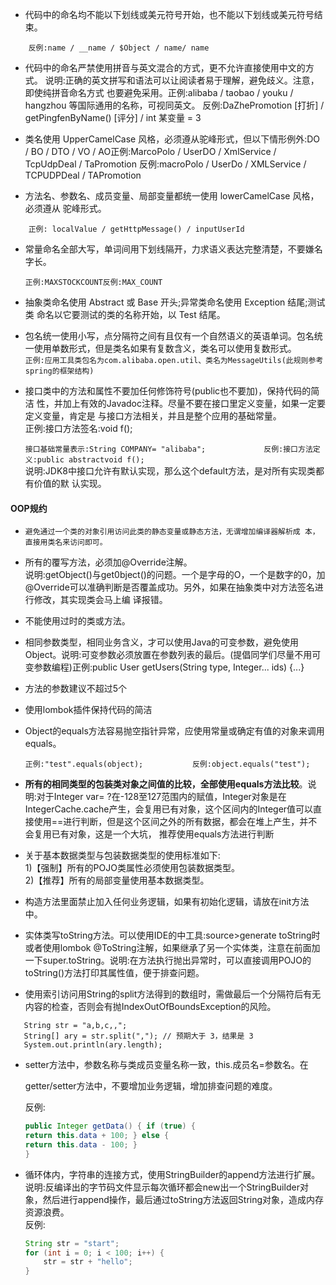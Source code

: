 * 代码中的命名均不能以下划线或美元符号开始，也不能以下划线或美元符号结束。  

```
    反例:name / __name / $Object / name/ name​
```

* 代码中的命名严禁使用拼音与英文混合的方式，更不允许直接使用中文的方式。 说明:正确的英文拼写和语法可以让阅读者易于理解，避免歧义。注意，即使纯拼音命名方式 也要避免采用。正例:alibaba / taobao / youku / hangzhou 等国际通用的名称，可视同英文。 反例:DaZhePromotion \[打折\] / getPingfenByName\(\) \[评分\] / int 某变量 = 3

* 类名使用 UpperCamelCase 风格，必须遵从驼峰形式，但以下情形例外:DO / BO / DTO / VO / AO正例:MarcoPolo / UserDO / XmlService / TcpUdpDeal / TaPromotion 反例:macroPolo / UserDo / XMLService / TCPUDPDeal / TAPromotion

* 方法名、参数名、成员变量、局部变量都统一使用 lowerCamelCase 风格，必须遵从 驼峰形式。

```
    正例: localValue / getHttpMessage() / inputUserId
```

* 常量命名全部大写，单词间用下划线隔开，力求语义表达完整清楚，不要嫌名字长。

  ```
  正例:MAXSTOCKCOUNT反例:MAX_COUNT
  ```

* 抽象类命名使用 Abstract 或 Base 开头;异常类命名使用 Exception 结尾;测试类 命名以它要测试的类的名称开始，以 Test 结尾。

* 包名统一使用小写，点分隔符之间有且仅有一个自然语义的英语单词。包名统一使用单数形式，但是类名如果有复数含义，类名可以使用复数形式。  
  `正例:应用工具类包名为com.alibaba.open.util、类名为MessageUtils(此规则参考spring的框架结构)`

* 接口类中的方法和属性不要加任何修饰符号\(public也不要加\)，保持代码的简洁 性，并加上有效的Javadoc注释。尽量不要在接口里定义变量，如果一定要定义变量，肯定是 与接口方法相关，并且是整个应用的基础常量。  
  正例:接口方法签名:void f\(\);

  `接口基础常量表示:String COMPANY= "alibaba";            
  反例:接口方法定义:public abstractvoid f();`  
  说明:JDK8中接口允许有默认实现，那么这个default方法，是对所有实现类都有价值的默 认实现。

#### OOP规约

* ```
  避免通过一个类的对象引用访问此类的静态变量或静态方法，无谓增加编译器解析成 本，直接用类名来访问即可。
  ```
* 所有的覆写方法，必须加@Override注解。  
  说明:getObject\(\)与get0bject\(\)的问题。一个是字母的O，一个是数字的0，加@Override可以准确判断是否覆盖成功。另外，如果在抽象类中对方法签名进行修改，其实现类会马上编 译报错。

* 不能使用过时的类或方法。

* 相同参数类型，相同业务含义，才可以使用Java的可变参数，避免使用Object。说明:可变参数必须放置在参数列表的最后。\(提倡同学们尽量不用可变参数编程\)正例:public User getUsers\(String type, Integer... ids\) {...}

* 方法的参数建议不超过5个

* 使用lombok插件保持代码的简洁

* Object的equals方法容易抛空指针异常，应使用常量或确定有值的对象来调用equals。

  `正例:"test".equals(object);          
   反例:object.equals("test");`

* **所有的相同类型的包装类对象之间值的比较，全部使用equals方法比较**。说明:对于Integer var= ?在-128至127范围内的赋值，Integer对象是在IntegerCache.cache产生，会复用已有对象，这个区间内的Integer值可以直接使用==进行判断，但是这个区间之外的所有数据，都会在堆上产生，并不会复用已有对象，这是一个大坑， 推荐使用equals方法进行判断

* 关于基本数据类型与包装数据类型的使用标准如下:  
  1\)【强制】所有的POJO类属性必须使用包装数据类型。  
  2\)【推荐】所有的局部变量使用基本数据类型。

* 构造方法里面禁止加入任何业务逻辑，如果有初始化逻辑，请放在init方法中。

* 实体类写toString方法。可以使用IDE的中工具:source&gt;generate toString时或者使用lombok @ToString注解，如果继承了另一个实体类，注意在前面加一下super.toString。说明:在方法执行抛出异常时，可以直接调用POJO的toString\(\)方法打印其属性值，便于排查问题。

* 使用索引访问用String的split方法得到的数组时，需做最后一个分隔符后有无内容的检查，否则会有抛IndexOutOfBoundsException的风险。

```
   String str = "a,b,c,,";
   String[] ary = str.split(","); // 预期大于 3，结果是 3 
   System.out.println(ary.length);
```

* setter方法中，参数名称与类成员变量名称一致，this.成员名=参数名。在

  getter/setter方法中，不要增加业务逻辑，增加排查问题的难度。

  反例:

  ```java
  public Integer getData() { if (true) {
  return this.data + 100; } else {
  return this.data - 100; }
  }

  ```

* 循环体内，字符串的连接方式，使用StringBuilder的append方法进行扩展。说明:反编译出的字节码文件显示每次循环都会new出一个StringBuilder对象，然后进行append操作，最后通过toString方法返回String对象，造成内存资源浪费。  
  反例:

  ```java
  String str = "start";
  for (int i = 0; i < 100; i++) {
      str = str + "hello"; 
  }
  ```



